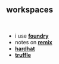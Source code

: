 ## workspaces

<br>

* i use **[foundry](https://www.paradigm.xyz/2021/12/introducing-the-foundry-ethereum-development-toolbox)**
* notes on **[remix](remix.md)**
* **[hardhat](https://hardhat.org/)**
* **[truffle](https://trufflesuite.com/)**
